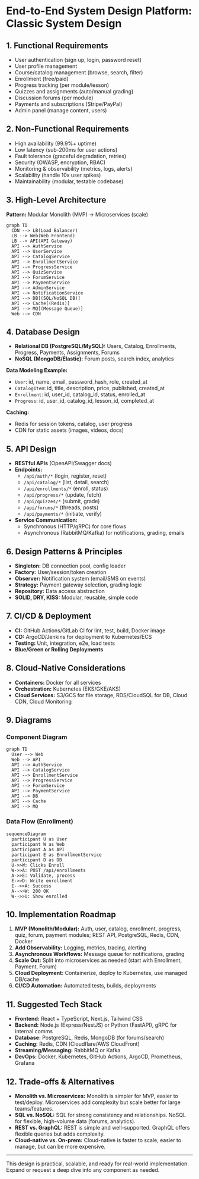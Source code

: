 # End-to-End System Design Platform: Classic System Design

## 1. Functional Requirements
- User authentication (sign up, login, password reset)
- User profile management
- Course/catalog management (browse, search, filter)
- Enrollment (free/paid)
- Progress tracking (per module/lesson)
- Quizzes and assignments (auto/manual grading)
- Discussion forums (per module)
- Payments and subscriptions (Stripe/PayPal)
- Admin panel (manage content, users)

## 2. Non-Functional Requirements
- High availability (99.9%+ uptime)
- Low latency (sub-200ms for user actions)
- Fault tolerance (graceful degradation, retries)
- Security (OWASP, encryption, RBAC)
- Monitoring & observability (metrics, logs, alerts)
- Scalability (handle 10x user spikes)
- Maintainability (modular, testable codebase)

## 3. High-Level Architecture
**Pattern:** Modular Monolith (MVP) → Microservices (scale)

```mermaid
graph TD
  CDN --> LB(Load Balancer)
  LB --> Web(Web Frontend)
  LB --> API(API Gateway)
  API --> AuthService
  API --> UserService
  API --> CatalogService
  API --> EnrollmentService
  API --> ProgressService
  API --> QuizService
  API --> ForumService
  API --> PaymentService
  API --> AdminService
  API --> NotificationService
  API --> DB[(SQL/NoSQL DB)]
  API --> Cache[(Redis)]
  API --> MQ[(Message Queue)]
  Web --> CDN
```

## 4. Database Design
- **Relational DB (PostgreSQL/MySQL):** Users, Catalog, Enrollments, Progress, Payments, Assignments, Forums
- **NoSQL (MongoDB/Elastic):** Forum posts, search index, analytics

**Data Modeling Example:**
- `User`: id, name, email, password_hash, role, created_at
- `CatalogItem`: id, title, description, price, published, created_at
- `Enrollment`: id, user_id, catalog_id, status, enrolled_at
- `Progress`: id, user_id, catalog_id, lesson_id, completed_at

**Caching:**
- Redis for session tokens, catalog, user progress
- CDN for static assets (images, videos, docs)

## 5. API Design
- **RESTful APIs** (OpenAPI/Swagger docs)
- **Endpoints:**
  - `/api/auth/*` (login, register, reset)
  - `/api/catalog/*` (list, detail, search)
  - `/api/enrollments/*` (enroll, status)
  - `/api/progress/*` (update, fetch)
  - `/api/quizzes/*` (submit, grade)
  - `/api/forums/*` (threads, posts)
  - `/api/payments/*` (initiate, verify)
- **Service Communication:**
  - Synchronous (HTTP/gRPC) for core flows
  - Asynchronous (RabbitMQ/Kafka) for notifications, grading, emails

## 6. Design Patterns & Principles
- **Singleton:** DB connection pool, config loader
- **Factory:** User/session/token creation
- **Observer:** Notification system (email/SMS on events)
- **Strategy:** Payment gateway selection, grading logic
- **Repository:** Data access abstraction
- **SOLID, DRY, KISS:** Modular, reusable, simple code

## 7. CI/CD & Deployment
- **CI:** GitHub Actions/GitLab CI for lint, test, build, Docker image
- **CD:** ArgoCD/Jenkins for deployment to Kubernetes/ECS
- **Testing:** Unit, integration, e2e, load tests
- **Blue/Green or Rolling Deployments**

## 8. Cloud-Native Considerations
- **Containers:** Docker for all services
- **Orchestration:** Kubernetes (EKS/GKE/AKS)
- **Cloud Services:** S3/GCS for file storage, RDS/CloudSQL for DB, Cloud CDN, Cloud Monitoring

## 9. Diagrams
### Component Diagram
```mermaid
graph TD
  User --> Web
  Web --> API
  API --> AuthService
  API --> CatalogService
  API --> EnrollmentService
  API --> ProgressService
  API --> ForumService
  API --> PaymentService
  API --> DB
  API --> Cache
  API --> MQ
```

### Data Flow (Enrollment)
```mermaid
sequenceDiagram
  participant U as User
  participant W as Web
  participant A as API
  participant E as EnrollmentService
  participant D as DB
  U->>W: Clicks Enroll
  W->>A: POST /api/enrollments
  A->>E: Validate, process
  E->>D: Write enrollment
  E-->>A: Success
  A-->>W: 200 OK
  W-->>U: Show enrolled
```

## 10. Implementation Roadmap
1. **MVP (Monolith/Modular):** Auth, user, catalog, enrollment, progress, quiz, forum, payment modules; REST API, PostgreSQL, Redis, CDN, Docker
2. **Add Observability:** Logging, metrics, tracing, alerting
3. **Asynchronous Workflows:** Message queue for notifications, grading
4. **Scale Out:** Split into microservices as needed (start with Enrollment, Payment, Forum)
5. **Cloud Deployment:** Containerize, deploy to Kubernetes, use managed DB/cache
6. **CI/CD Automation:** Automated tests, builds, deployments

## 11. Suggested Tech Stack
- **Frontend:** React + TypeScript, Next.js, Tailwind CSS
- **Backend:** Node.js (Express/NestJS) or Python (FastAPI), gRPC for internal comms
- **Database:** PostgreSQL, Redis, MongoDB (for forums/search)
- **Caching:** Redis, CDN (Cloudflare/AWS CloudFront)
- **Streaming/Messaging:** RabbitMQ or Kafka
- **DevOps:** Docker, Kubernetes, GitHub Actions, ArgoCD, Prometheus, Grafana

## 12. Trade-offs & Alternatives
- **Monolith vs. Microservices:** Monolith is simpler for MVP, easier to test/deploy. Microservices add complexity but scale better for large teams/features.
- **SQL vs. NoSQL:** SQL for strong consistency and relationships. NoSQL for flexible, high-volume data (forums, analytics).
- **REST vs. GraphQL:** REST is simple and well-supported. GraphQL offers flexible queries but adds complexity.
- **Cloud-native vs. On-prem:** Cloud-native is faster to scale, easier to manage, but can be more expensive.

---

This design is practical, scalable, and ready for real-world implementation. Expand or request a deep dive into any component as needed.
